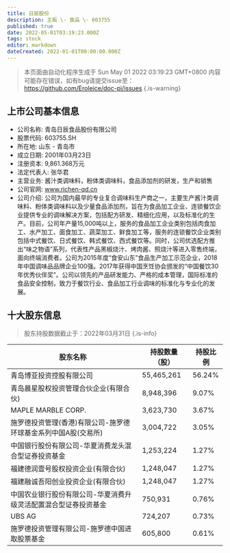 ```yaml
---
title: 日辰股份
description: 主板 \- 食品 \- 603755
published: true
date: 2022-05-01T03:19:23.000Z
tags: stock
editor: markdown
dateCreated: 2022-01-01T00:00:00.000Z
---
```


> 本页面由自动化程序生成于 Sun May 01 2022 03:19:23 GMT+0800
> 内容可能存在错误，如有bug请提交issue至：https://github.com/Eroleice/doc-pi/issues
{.is-warning}

## 上市公司基本信息
- 公司名称: 青岛日辰食品股份有限公司
- 股票代码: 603755.SH
- 所在地: 山东 - 青岛市
- 成立日期: 2001年03月23日
- 注册资本: 9,861.368万元
- 法定代表人: 张华君
- 主营业务: 酱汁类调味料，粉体类调味料，食品添加剂的研发，生产和销售
- 公司官网: www.richen-qd.cn
- 公司介绍: 公司为国内最早的专业复合调味料生产商之一，主要生产酱汁类调味料、粉体类调味料以及少量食品添加剂，旨在为食品加工企业、连锁餐饮企业提供专业的调味解决方案，包括配方研发、精细化应用，以及标准化的生产。目前，公司年产量15,000吨以上，服务的食品加工企业类别包括肉食加工、水产加工、面食加工、蔬菜加工、鲜食加工等，服务的连锁餐饮企业类别包括中式餐饮、日式餐饮、韩式餐饮、西式餐饮等。同时，公司优选配方推出“味之物语”系列，代表性产品黑椒烧汁、烤肉酱、照烧汁等进入零售终端，面向终端消费者。公司为2015年度“食安山东”食品生产加工示范企业，2018年中国调味品品牌企业100强。2017年获得中国烹饪协会颁发的“中国餐饮30年优秀伙伴奖”。公司以领先的产品研发能力、严格的成本管理，国际标准的食品安全控制，致力于餐饮行业、食品加工行业调味的标准化与专业化的发展。


## 十大股东信息
> 股东持股数据截止于：2022年03月31日
{.is-info}

| 股东名称 | 持股数量（股） | 持股比例 |
| --- | --- | --- |
| 青岛博亚投资控股有限公司 | 55,465,261 | 56.24% |
| 青岛晨星股权投资管理合伙企业(有限合伙) | 8,948,396 | 9.07% |
| MAPLE MARBLE CORP. | 3,623,730 | 3.67% |
| 施罗德投资管理(香港)有限公司-施罗德环球基金系列中国A股(交易所) | 3,004,722 | 3.05% |
| 中国银行股份有限公司-华夏消费龙头混合型证券投资基金 | 1,253,224 | 1.27% |
| 福建德润壹号股权投资企业(有限合伙) | 1,248,047 | 1.27% |
| 福建融诚吾阳创业投资企业(有限合伙) | 1,248,047 | 1.27% |
| 中国农业银行股份有限公司-华夏消费升级灵活配置混合型证券投资基金 | 750,931 | 0.76% |
| UBS   AG | 724,207 | 0.73% |
| 施罗德投资管理有限公司-施罗德中国进取股票基金 | 605,800 | 0.61% |




